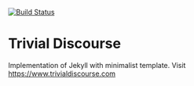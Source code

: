 [![Build Status](https://travis-ci.com/PieterHeijman/PieterHeijman.github.io.svg?branch=master)](https://travis-ci.com/PieterHeijman/PieterHeijman.github.io)

# Trivial Discourse
Implementation of Jekyll with minimalist template. Visit https://www.trivialdiscourse.com